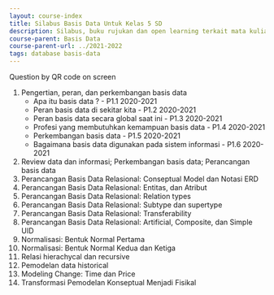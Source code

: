 ```yaml
---
layout: course-index
title: Silabus Basis Data Untuk Kelas 5 SD
description: Silabus, buku rujukan dan open learning terkait mata kuliah Basis Data
course-parent: Basis Data
course-parent-url: ../2021-2022
tags: database basis-data
---
```


Question by QR code on screen

1. Pengertian, peran, dan perkembangan basis data
   - Apa itu basis data ? - P1.1 2020-2021
   - Peran basis data di sekitar kita - P1.2 2020-2021
   - Peran basis data secara global saat ini - P1.3 2020-2021
   - Profesi yang membutuhkan kemampuan basis data - P1.4 2020-2021
   - Perkembangan basis data - P1.5 2020-2021
   - Bagaimana basis data digunakan pada sistem informasi - P1.6 2020-2021
3. Review data dan informasi; Perkembangan basis data; Perancangan basis data
4. Perancangan Basis Data Relasional: Conseptual Model dan Notasi ERD
5. Perancangan Basis Data Relasional: Entitas, dan Atribut
6. Perancangan Basis Data Relasional: Relation types
7. Perancangan Basis Data Relasional: Subtype dan supertype
8. Perancangan Basis Data Relasional: Transferability
9. Perancangan Basis Data Relasional: Artificial, Composite, dan Simple UID
10. Normalisasi: Bentuk Normal Pertama
11. Normalisasi: Bentuk Normal Kedua dan Ketiga
12. Relasi hierachycal dan recursive
13. Pemodelan data historical
14. Modeling Change: Time dan Price
15. Transformasi Pemodelan Konseptual Menjadi Fisikal
